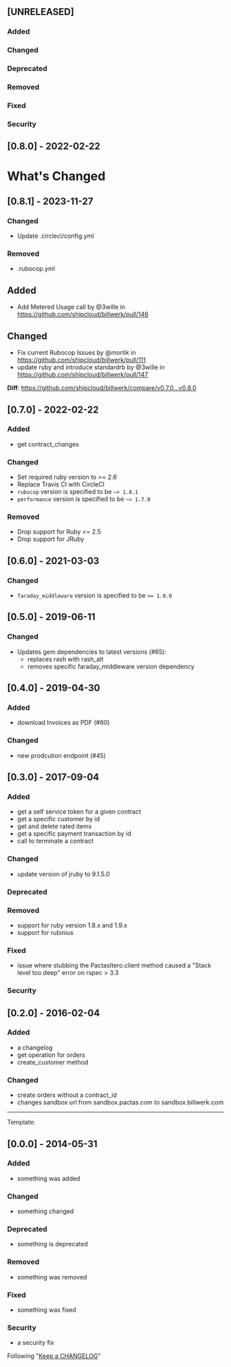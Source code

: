 ## [UNRELEASED]

### Added
### Changed

### Deprecated

### Removed

### Fixed

### Security

## [0.8.0] - 2022-02-22

# What's Changed

## [0.8.1] - 2023-11-27

### Changed

- Update .circleci/config.yml

### Removed

- .rubocop.yml

## Added

- Add Metered Usage call by @3wille in https://github.com/shipcloud/billwerk/pull/146

## Changed

- Fix current Rubocop Issues by @mortik in https://github.com/shipcloud/billwerk/pull/111
- update ruby and introduce standardrb by @3wille in https://github.com/shipcloud/billwerk/pull/147

**Diff**: https://github.com/shipcloud/billwerk/compare/v0.7.0...v0.8.0

## [0.7.0] - 2022-02-22

### Added

- get contract_changes

### Changed

- Set required ruby version to >= 2.6
- Replace Travis CI with CircleCI
- `rubocop` version is specified to be `~> 1.8.1`
- `performance` version is specified to be `~> 1.7.0`

### Removed

- Drop support for Ruby <= 2.5
- Drop support for JRuby

## [0.6.0] - 2021-03-03
### Changed
- `faraday_middleware` version is specified to be `>= 1.0.0`

## [0.5.0] - 2019-06-11
### Changed
- Updates gem dependencies to latest versions (#65):
  - replaces rash with rash_alt
  - removes specific faraday_middleware version dependency

## [0.4.0] - 2019-04-30
### Added
 * download Invoices as PDF (#60)

### Changed
* new prodcution endpoint (#45)

## [0.3.0] - 2017-09-04
### Added
- get a self service token for a given contract
- get a specific customer by id
- get and delete rated items
- get a specific payment transaction by id
- call to terminate a contract

### Changed
- update version of jruby to 9.1.5.0

### Deprecated

### Removed
- support for ruby version 1.8.x and 1.9.x
- support for rubinius

### Fixed
- issue where stubbing the PactasItero.client method caused
  a "Stack level too deep" error on rspec > 3.3

### Security

## [0.2.0] - 2016-02-04
### Added
- a changelog
- get operation for orders
- create_customer method

### Changed
- create orders without a contract_id
- changes sandbox url from sandbox.pactas.com to sandbox.billwerk.com

-----------------------------------------------------------------------------------------

Template:
## [0.0.0] - 2014-05-31
### Added
- something was added

### Changed
- something changed

### Deprecated
- something is deprecated

### Removed
- something was removed

### Fixed
- something was fixed

### Security
- a security fix

Following "[Keep a CHANGELOG](http://keepachangelog.com/)"
